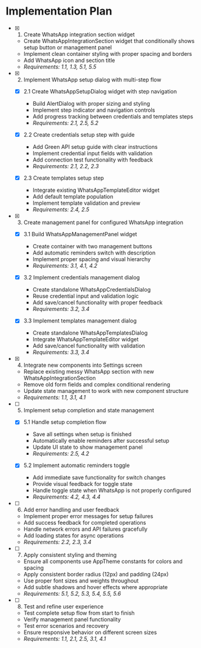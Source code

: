 # Implementation Plan

- [x] 1. Create WhatsApp integration section widget
  - Create WhatsAppIntegrationSection widget that conditionally shows setup button or management panel
  - Implement clean container styling with proper spacing and borders
  - Add WhatsApp icon and section title
  - _Requirements: 1.1, 1.3, 5.1, 5.5_

- [x] 2. Implement WhatsApp setup dialog with multi-step flow
  - [x] 2.1 Create WhatsAppSetupDialog widget with step navigation
    - Build AlertDialog with proper sizing and styling
    - Implement step indicator and navigation controls
    - Add progress tracking between credentials and templates steps
    - _Requirements: 2.1, 2.5, 5.2_

  - [x] 2.2 Create credentials setup step with guide
    - Add Green API setup guide with clear instructions
    - Implement credential input fields with validation
    - Add connection test functionality with feedback
    - _Requirements: 2.1, 2.2, 2.3_

  - [x] 2.3 Create templates setup step
    - Integrate existing WhatsAppTemplateEditor widget
    - Add default template population
    - Implement template validation and preview
    - _Requirements: 2.4, 2.5_

- [x] 3. Create management panel for configured WhatsApp integration
  - [x] 3.1 Build WhatsAppManagementPanel widget
    - Create container with two management buttons
    - Add automatic reminders switch with description
    - Implement proper spacing and visual hierarchy
    - _Requirements: 3.1, 4.1, 4.2_

  - [x] 3.2 Implement credentials management dialog
    - Create standalone WhatsAppCredentialsDialog
    - Reuse credential input and validation logic
    - Add save/cancel functionality with proper feedback
    - _Requirements: 3.2, 3.4_

  - [x] 3.3 Implement templates management dialog
    - Create standalone WhatsAppTemplatesDialog
    - Integrate WhatsAppTemplateEditor widget
    - Add save/cancel functionality with validation
    - _Requirements: 3.3, 3.4_

- [x] 4. Integrate new components into Settings screen
  - Replace existing messy WhatsApp section with new WhatsAppIntegrationSection
  - Remove old form fields and complex conditional rendering
  - Update state management to work with new component structure
  - _Requirements: 1.1, 3.1, 4.1_

- [ ] 5. Implement setup completion and state management
  - [x] 5.1 Handle setup completion flow
    - Save all settings when setup is finished
    - Automatically enable reminders after successful setup
    - Update UI state to show management panel
    - _Requirements: 2.5, 4.2_

  - [x] 5.2 Implement automatic reminders toggle
    - Add immediate save functionality for switch changes
    - Provide visual feedback for toggle state
    - Handle toggle state when WhatsApp is not properly configured
    - _Requirements: 4.2, 4.3, 4.4_

- [ ] 6. Add error handling and user feedback
  - Implement proper error messages for setup failures
  - Add success feedback for completed operations
  - Handle network errors and API failures gracefully
  - Add loading states for async operations
  - _Requirements: 2.2, 2.3, 3.4_

- [ ] 7. Apply consistent styling and theming
  - Ensure all components use AppTheme constants for colors and spacing
  - Apply consistent border radius (12px) and padding (24px)
  - Use proper font sizes and weights throughout
  - Add subtle shadows and hover effects where appropriate
  - _Requirements: 5.1, 5.2, 5.3, 5.4, 5.5, 5.6_

- [ ] 8. Test and refine user experience
  - Test complete setup flow from start to finish
  - Verify management panel functionality
  - Test error scenarios and recovery
  - Ensure responsive behavior on different screen sizes
  - _Requirements: 1.1, 2.1, 2.5, 3.1, 4.1_